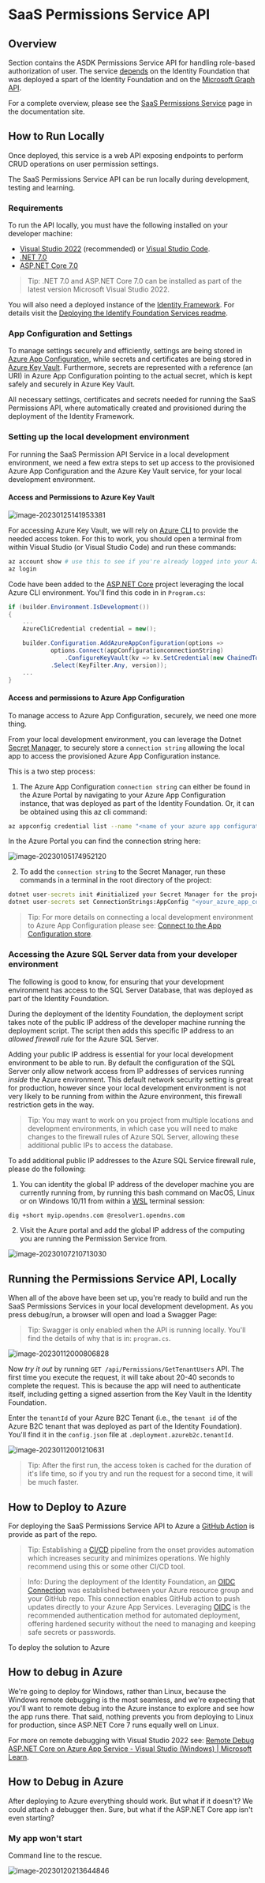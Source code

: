 # SaaS Permissions Service API

## Overview

Section contains the ASDK Permissions Service API for handling role-based authorization of user. The service [depends](https://azure.github.io/azure-saas/components/identity/permissions-service#dependencies) on the Identity Foundation that was deployed a spart of the Identity Foundation and on the [Microsoft Graph API](https://learn.microsoft.com/en-us/graph/use-the-api).

For a complete overview, please see the [SaaS Permissions Service](https://azure.github.io/azure-saas/components/identity/permissions-service/) page in the documentation site.

## How to Run Locally

Once deployed, this service is a web API exposing endpoints to perform CRUD operations on user permission settings.

The SaaS Permissions Service API can be run locally during development, testing and learning.

### Requirements

To run the API locally, you must have the following installed on your developer machine:

- [Visual Studio 2022](https://visualstudio.microsoft.com/downloads/) (recommended) or [Visual Studio Code](https://code.visualstudio.com/download).
- [.NET 7.0](https://dotnet.microsoft.com/en-us/download/dotnet/7.0)
- [ASP.NET Core 7.0](https://docs.microsoft.com/en-us/aspnet/core/introduction-to-aspnet-core?view=aspnetcore-7.0)

> Tip: .NET 7.0 and ASP.NET Core 7.0 can be installed as part of the latest version Microsoft Visual Studio 2022.

You will also need a deployed instance of the [Identity Framework](https://azure.github.io/azure-saas/quick-start/). For details visit the [Deploying the Identify Foundation Services readme](../Saas.Identity.Provider/readme.md).

###  App Configuration and Settings

To manage settings securely and efficiently, settings are being stored in [Azure App Configuration](https://learn.microsoft.com/en-us/azure/azure-app-configuration/overview), while secrets and certificates are being stored in [Azure Key Vault](https://learn.microsoft.com/en-us/azure/key-vault/general/overview). Furthermore, secrets are represented with a reference (an URI) in Azure App Configuration pointing to the actual secret, which is kept safely and securely in Azure Key Vault. 

All necessary settings, certificates and secrets needed for running the SaaS Permissions API, where automatically created and provisioned during the deployment of the Identity Framework. 

### Setting up the local development environment

For running the SaaS Permission API Service in a local development environment, we need a few extra steps to set up access to the provisioned Azure App Configuration and the Azure Key Vault service, for your local development environment. 

#### Access and Permissions to Azure Key Vault 

![image-20230125141953381](assets/readme/image-20230125141953381.png)

For accessing Azure Key Vault, we will rely on [Azure CLI](https://learn.microsoft.com/en-us/cli/azure/install-azure-cli) to provide the needed access token. For this to work, you should open a terminal from within Visual Studio (or Visual Studio Code) and run these commands:

```bash
az account show # use this to see if you're already logged into your Azure tanent, if not use the next command to login
az login
```

Code have been added to the [ASP.NET Core](https://learn.microsoft.com/en-us/aspnet/core/introduction-to-aspnet-core?view=aspnetcore-7.0) project leveraging the local Azure CLI environment. You'll find this code in in `Program.cs`:

```csharp
if (builder.Environment.IsDevelopment())
{
    ...
    AzureCliCredential credential = new();

    builder.Configuration.AddAzureAppConfiguration(options =>
            options.Connect(appConfigurationconnectionString)
                .ConfigureKeyVault(kv => kv.SetCredential(new ChainedTokenCredential(credential)))
            .Select(KeyFilter.Any, version));
    ...
}
```

#### Access and permissions to Azure App Configuration

To manage access to Azure App Configuration, securely, we need one more thing. 

From your local development environment, you can leverage the Dotnet [Secret Manager](https://learn.microsoft.com/en-us/aspnet/core/security/app-secrets?view=aspnetcore-7.0&tabs=windows), to securely store a `connection string` allowing the local app to access the provisioned Azure App Configuration instance. 

This is a two step process:

1. The Azure App Configuration `connection string` can either be found in the Azure Portal by navigating to your Azure App Configuration instance, that was deployed as part of the Identity Foundation. Or, it can be obtained using this az cli command: 

```bash
az appconfig credential list --name "<name of your azure app configuration> --query [0].connectionString"
```

In the Azure Portal you can find the connection string here:

![image-20230105174952120](assets/readme/image-20230105174952120.png)

2. To add the `connection string` to the Secret Manager, run these commands in a terminal in the root directory of the project:

```cmd
dotnet user-secrets init #initialized your Secret Manager for the project.
dotnet user-secrets set ConnectionStrings:AppConfig "<your_azure_app_config_connection_string>"
```

> Tip: For more details on connecting a local development environment to Azure App Configuration please see: [Connect to the App Configuration store](https://learn.microsoft.com/en-us/azure/azure-app-configuration/quickstart-aspnet-core-app?tabs=core6x#connect-to-the-app-configuration-store). 

### Accessing the Azure SQL Server data from your developer environment

The following is good to know, for ensuring that your development environment has access to the SQL Server Database, that was deployed as part of the Identity Foundation.

During the deployment of the Identity Foundation, the deployment script takes note of the public IP address of the developer machine running the deployment script. The script then adds this specific IP address to an *allowed firewall rule* for the Azure SQL Server. 

Adding your public IP address is essential for your local development environment to be able to run. By default the configuration of the SQL Server only allow network access from IP addresses of services running *inside* the Azure environment. This default network security setting is great for production, however since your local development environment is not very likely to be running from within the Azure environment, this firewall restriction gets in the way.

> Tip: You may want to work on you project from multiple locations and development environments, in which case you will need to make changes to the firewall rules of Azure SQL Server, allowing these additional public IPs to access the database.
>

To add additional public IP addresses to the Azure SQL Service firewall rule, please do the following:

1. You can identity the global IP address of the developer machine you are currently running from, by running this bash command on MacOS, Linux or on Windows 10/11 from within a [WSL](https://learn.microsoft.com/en-us/windows/wsl/install) terminal session:

```bash
dig +short myip.opendns.com @resolver1.opendns.com
```

2. Visit the Azure portal and add the global IP address of the computing you are running the Permission Service from. 

![image-20230107210713030](assets/readme/image-20230107210713030.png)

## Running the Permissions Service API, Locally

When all of the above have been set up, you're ready to build and run the SaaS Permissions Services in your local development development. As you press debug/run, a browser will open and load a Swagger Page:

> Tip: Swagger is only enabled when the API is running locally. You'll find the details of why that is in: `program.cs`.

![image-20230112000806828](assets/readme/image-20230112000806828.png)

Now *try it out* by running `GET /api/Permissions/GetTenantUsers` API. The first time you execute the request, it will take about 20-40 seconds to complete the request. This is because the app will need to authenticate itself, including getting a signed assertion from the Key Vault in the Identity Foundation.

Enter the `tenantId` of your Azure B2C Tenant (i.e., the `tenant id` of the Azure B2C tenant that was deployed as part of the Identity Foundation). You'll find it in the `config.json` file at `.deployment.azureb2c.tenantId`.

![image-20230112001210631](assets/readme/image-20230112001210631.png)

> Tip: After the first run, the access token is cached for the duration of it's life time, so if you try and run the request for a second time, it will be much faster. 

## How  to Deploy to Azure

For deploying the SaaS Permissions Service API to Azure a [GitHub Action](https://github.com/features/actions) is provide as part of the repo. 

> Tip: Establishing a [CI/CD](CI/CD) pipeline from the onset provides automation which increases security and minimizes operations. We highly recommend using this or some other CI/CD tool. 

> Info: During the deployment of the Identity Foundation, an [OIDC Connection](https://learn.microsoft.com/en-us/azure/app-service/deploy-github-actions?tabs=openid) was established between your Azure resource group and your GitHub repo. This connection enables GitHub action to push updates directly to your Azure App Services. Leveraging [OIDC](https://docs.github.com/en/actions/deployment/security-hardening-your-deployments/about-security-hardening-with-openid-connect) is the recommended authentication method for automated deployment, offering hardened security without the need to managing and keeping safe secrets or passwords.

To deploy the solution to Azure 

## How to debug in Azure

We're going to deploy for Windows, rather than Linux, because the Windows remote debugging is the most seamless, and we're expecting that you'll want to remote debug into the Azure instance to explore and see how the app runs there. That said, nothing prevents you from deploying to Linux for production, since ASP.NET Core 7 runs equally well on Linux.

For more on remote debugging with Visual Studio 2022 see: [Remote Debug ASP.NET Core on Azure App Service - Visual Studio (Windows) | Microsoft Learn](https://learn.microsoft.com/en-us/visualstudio/debugger/remote-debugging-azure-app-service?view=vs-2022). 



## How to Debug in Azure

After deploying to Azure everything should work. But what if it doesn't? We could attach a debugger then. Sure, but what if the ASP.NET Core app isn't even starting? 

### My app won't start

Command line to the rescue. 

![image-20230120213644846](assets/readme/image-20230120213644846.png)

<TO DO>